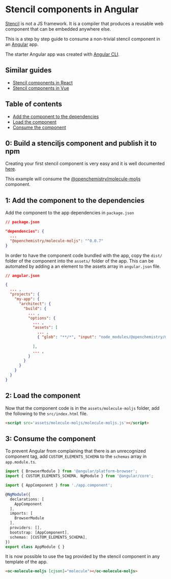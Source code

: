 # Stencil components in Angular

[Stencil](https://stenciljs.com/) is not a JS framework. It is a compiler that produces a reusable web component that can be embedded anywhere else.

This is a step by step guide to consume a non-trivial stencil component in an [Angular](https://angular.io/) app.

The starter Angular app was created with [Angular CLI](https://angular.io/guide/quickstart).

## Similar guides
- [Stencil components in React](https://github.com/alesgenova/stenciljs-in-react.git)
- [Stencil components in Vue](https://github.com/alesgenova/stenciljs-in-vue.git)

## Table of contents
- [Add the component to the dependencies](#1-add-the-component-to-the-dependencies)
- [Load the component](#2-load-the-component)
- [Consume the component](#3-consume-the-component)

## 0: Build a stenciljs component and publish it to npm
Creating your first stencil component is very easy and it is well documented [here](https://stenciljs.com/docs/my-first-component). 

This example will consume the [@openchemistry/molecule-moljs](https://github.com/OpenChemistry/oc-web-components/tree/master/packages/molecule-moljs) component.

## 1: Add the component to the dependencies

Add the component to the app dependencies in `package.json`

```json
// package.json

"dependencies": {
  ...
  "@openchemistry/molecule-moljs": "^0.0.7"
}
```

In order to have the component code bundled with the app, copy the `dist/` folder of the component into the `assets/` folder of the app. This can be automated by adding a an element to the assets array in `angular.json` file.

```json
// angular.json

{
  ... ,
  "projects": {
    "my-app": {
      "architect": {
        "build": {
          ... ,
          "options": {
            ... ,
            "assets": [
              ... ,
              { "glob": "**/*", "input": "node_modules/@openchemistry/molecule-moljs/dist", "output": "/assets/molecule-moljs" }
              
            ],
            ... ,
          }
        }
      }
    }
  }
}
```

## 2: Load the component
Now that the component code is in the `assets/molecule-moljs` folder, add the following to the `src/index.html` file.
```html
<script src='assets/molecule-moljs/molecule-moljs.js'></script>
```

## 3: Consume the component
To prevent Angular from complaining that there is an unrecognized component tag, add `CUSTOM_ELEMENTS_SCHEMA` to the `schemas` array in `app.module.ts`.

```ts
import { BrowserModule } from '@angular/platform-browser';
import { CUSTOM_ELEMENTS_SCHEMA, NgModule } from '@angular/core';

import { AppComponent } from './app.component';

@NgModule({
  declarations: [
    AppComponent
  ],
  imports: [
    BrowserModule
  ],
  providers: [],
  bootstrap: [AppComponent],
  schemas: [CUSTOM_ELEMENTS_SCHEMA],
})
export class AppModule { }

```

It is now possible to use the tag provided by the stencil component in any template of the app.

```html
<oc-molecule-moljs [cjson]="molecule"></oc-molecule-moljs>
```
